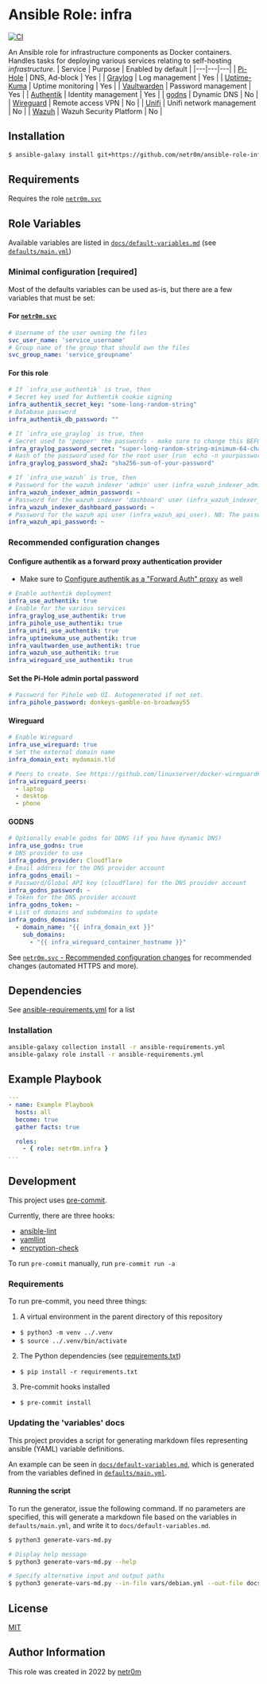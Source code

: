 # Ansible Role: infra

[![CI](https://github.com/netr0m/ansible-role-infra/actions/workflows/ci.yml/badge.svg)](https://github.com/netr0m/ansible-role-infra/actions/workflows/ci.yml)

An Ansible role for infrastructure components as Docker containers. Handles tasks for deploying various services relating to self-hosting *infrastructure*.
| Service | Purpose | Enabled by default |
|---|---|---|
| [Pi-Hole](https://github.com/pi-hole/docker-pi-hole) | DNS, Ad-block | Yes |
| [Graylog](https://github.com/Graylog2/graylog-docker) | Log management | Yes |
| [Uptime-Kuma](https://github.com/louislam/uptime-kuma) | Uptime monitoring | Yes |
| [Vaultwarden](https://github.com/dani-garcia/vaultwarden) | Password management | Yes |
| [Authentik](https://github.com/goauthentik/authentik) | Identity management | Yes |
| [godns](https://github.com/TimothyYe/godns) | Dynamic DNS | No |
| [Wireguard](https://github.com/linuxserver/docker-wireguard) | Remote access VPN | No |
| [Unifi](https://github.com/linuxserver/docker-unifi-controller) | Unifi network management | No |
| [Wazuh](https://github.com/wazuh/wazuh) | Wazuh Security Platform | No |

## Installation

```sh
$ ansible-galaxy install git+https://github.com/netr0m/ansible-role-infra.git
```

## Requirements

Requires the role [`netr0m.svc`](https://github.com/netr0m/ansible-role-svc)

## Role Variables

Available variables are listed in [`docs/default-variables.md`](./docs/default-variables.md) (see [`defaults/main.yml`](./defaults/main.yml))

### Minimal configuration [required]

Most of the defaults variables can be used as-is, but there are a few variables that must be set:

#### For [`netr0m.svc`](https://github.com/netr0m/ansible-role-svc)
```yml
# Username of the user owning the files
svc_user_name: 'service_username'
# Group name of the group that should own the files
svc_group_name: 'service_groupname'
```

#### For this role
```yml
# If `infra_use_authentik` is true, then
# Secret key used for Authentik cookie signing
infra_authentik_secret_key: "some-long-random-string"
# Database password
infra_authentik_db_password: ""

# If `infra_use_graylog` is true, then
# Secret used to 'pepper' the passwords - make sure to change this BEFORE deploying.
infra_graylog_password_secret: "super-long-random-string-minimum-64-chars"
# Hash of the password used for the root user [run `echo -n yourpassword | shasum -a 256`]
infra_graylog_password_sha2: "sha256-sum-of-your-password"

# If `infra_use_wazuh` is true, then
# Password for the wazuh indexer 'admin' user (infra_wazuh_indexer_admin_user)
infra_wazuh_indexer_admin_password: ~
# Password for the wazuh indexer 'dashboard' user (infra_wazuh_indexer_dashboard_user)
infra_wazuh_indexer_dashboard_password: ~
# Password for the wazuh api user (infra_wazuh_api_user). NB: The password for Wazuh API users must be between 8 and 64 characters long. It must contain at least one uppercase and one lowercase letter, a number, and a symbol.
infra_wazuh_api_password: ~

```

### Recommended configuration changes

#### Configure authentik as a forward proxy authentication provider

- Make sure to [Configure authentik as a "Forward Auth" proxy](./docs/authentik.md#configure-authentik-as-a-forward-auth-proxy) as well

```yml
# Enable authentik deployment
infra_use_authentik: true
# Enable for the various services
infra_graylog_use_authentik: true
infra_pihole_use_authentik: true
infra_unifi_use_authentik: true
infra_uptimekuma_use_authentik: true
infra_vaultwarden_use_authentik: true
infra_wazuh_use_authentik: true
infra_wireguard_use_authentik: true
```

#### Set the Pi-Hole admin portal password
```yml
# Password for Pihole web UI. Autogenerated if not set.
infra_pihole_password: donkeys-gamble-on-broadway55
```

#### Wireguard
```yml
# Enable Wireguard
infra_use_wireguard: true
# Set the external domain name
infra_domain_ext: mydomain.tld

# Peers to create. See https://github.com/linuxserver/docker-wireguard#parameters
infra_wireguard_peers:
  - laptop
  - desktop
  - phone
```

#### GODNS
```yml
# Optionally enable godns for DDNS (if you have dynamic DNS)
infra_use_godns: true
# DNS provider to use
infra_godns_provider: Cloudflare
# Email address for the DNS provider account
infra_godns_email: ~
# Password/Global API key (cloudflare) for the DNS provider account
infra_godns_password: ~
# Token for the DNS provider account
infra_godns_token: ~
# List of domains and subdomains to update
infra_godns_domains:
  - domain_name: "{{ infra_domain_ext }}"
    sub_domains:
      - "{{ infra_wireguard_container_hostname }}"
```

See [`netr0m.svc` - Recommended configuration changes](https://github.com/netr0m/ansible-role-svc#recommended-configuration-changes) for recommended changes (automated HTTPS and more).

## Dependencies

See [ansible-requirements.yml](./ansible-requirements.yml) for a list

### Installation
```sh
ansible-galaxy collection install -r ansible-requirements.yml
ansible-galaxy role install -r ansible-requirements.yml
```

## Example Playbook

```yml
---
- name: Example Playbook
  hosts: all
  become: true
  gather facts: true

  roles:
    - { role: netr0m.infra }
...

```

## Development
This project uses [pre-commit](https://pre-commit.com/).

Currently, there are three hooks:
- [ansible-lint](https://pypi.org/project/ansible-lint/)
- [yamllint](https://pypi.org/project/yamllint/)
- [encryption-check](./scripts/encryption-check.sh)

To run `pre-commit` manually, run `pre-commit run -a`

### Requirements
To run pre-commit, you need three things:
1. A virtual environment in the parent directory of this repository
  - `$ python3 -m venv ../.venv`
  - `$ source ../.venv/bin/activate`
2. The Python dependencies (see [requirements.txt](./requirements.txt))
  - `$ pip install -r requirements.txt`
3. Pre-commit hooks installed
  - `$ pre-commit install`

### Updating the 'variables' docs
This project provides a script for generating markdown files representing ansible (YAML) variable definitions.

An example can be seen in [`docs/default-variables.md`](./docs/default-variables.md), which is generated from the variables defined in [`defaults/main.yml`](./defaults/main.yml).

#### Running the script
To run the generator, issue the following command. If no parameters are specified, this will generate a markdown file based on the variables in `defaults/main.yml`, and write it to `docs/default-variables.md`.

```sh
$ python3 generate-vars-md.py

# Display help message
$ python3 generate-vars-md.py --help

# Specify alternative input and output paths
$ python3 generate-vars-md.py --in-file vars/debian.yml --out-file docs/debian-vars.md --title "Debian Variables"
```

## License

[MIT](./LICENSE)

## Author Information

This role was created in 2022 by [netr0m](https://github.com/netr0m)
